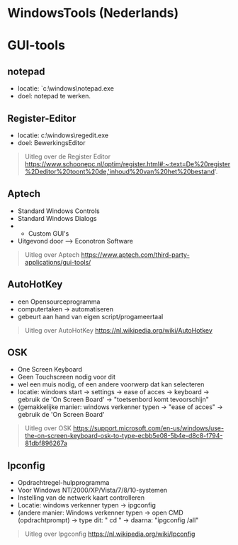 # WindowsTools (Nederlands)
# GUI-tools
## notepad
- locatie: `c:\windows\notepad.exe
- doel: notepad te werken.

## Register-Editor
- locatie:   c:\windows\regedit.exe
- doel: BewerkingsEditor

> Uitleg over de Register Editor
https://www.schoonepc.nl/optim/register.html#:~:text=De%20register%2Deditor%20toont%20de,'inhoud%20van%20het%20bestand'.

## Aptech
- Standard Windows Controls
- Standard Windows Dialogs
- + Custom GUI's
- Uitgevond door --> Econotron Software

>Uitleg over Aptech
https://www.aptech.com/third-party-applications/gui-tools/

## AutoHotKey
- een Opensourceprogramma
- computertaken -> automatiseren
- gebeurt aan hand van eigen script/progameertaal
> Uitleg over AutoHotKey
https://nl.wikipedia.org/wiki/AutoHotkey

## OSK
- One Screen Keyboard
- Geen Touchscreen nodig voor dit
- wel een muis nodig, of een andere voorwerp dat kan selecteren
- locatie:   windows start -> settings -> ease of acces -> keyboard -> gebruik de 'On Screen Board' -> "toetsenbord komt tevoorschijn"
- (gemakkelijke manier: windows verkenner typen -> "ease of acces" -> gebruik de 'On Screen Board' 
>Uitleg over OSK
https://support.microsoft.com/en-us/windows/use-the-on-screen-keyboard-osk-to-type-ecbb5e08-5b4e-d8c8-f794-81dbf896267a

## Ipconfig
- Opdrachtregel-hulpprogramma
- Voor Windows NT/2000/XP/Vista/7/8/10-systemen
- Instelling van de netwerk kaart controlleren
- Locatie: windows verkenner typen -> ipgconfig
- (andere manier: Windows verkenner typen -> open CMD (opdrachtprompt) -> type dit: " cd \" -> daarna: "ipgconfig /all"
>Uitleg over Ipgconfig
https://nl.wikipedia.org/wiki/Ipconfig

